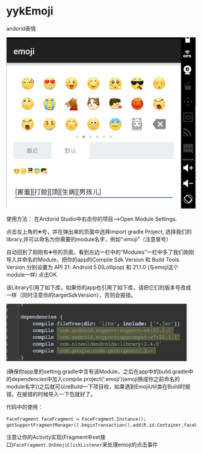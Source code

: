 # yykEmoji
andorid表情

<img src="./images/1.png">

使用方法：
在Andorid Studio中右击你的项目—>Open Module Settings.

点击左上角的➕号，并在弹出来的页面中选择import gradle Project, 选择我们的library,并可以命名为你需要的module名字，例如”:emoji”（注意冒号）

自动回到了刚刚有➕号的页面，看到左边一栏中的“Modules”一栏中多了我们刚刚导入并命名的Module，把你的app的Compile Sdk Version 和 Build Tools Version 分别设置为
API 21: Android 5.0(Lollipop) 和 21.1.0 (与emoji这个module一样) 点击OK.

该Library引用了如下库，如果你的app也引用了如下库，请把它们的版本号改成一样（同时注意你的targetSdkVersion），否则会报错。

<img src="./images/2.png">

(确保你app里的setting.gradle中含有该Module，之后在app中的build.gradle中的dependencies中加入compile project(‘:emoji’)(emoji换成你之前命名的module名字))之后就可以reBuild一下项目啦，如果遇到EmojiUtil类在Build时报错，在报错的时候导入一下包就好了。

代码中的使用：
```
FaceFragment faceFragment = FaceFragment.Instance();
getSupportFragmentManager().beginTransaction().add(R.id.Container,faceFragment).commit();
```
注意让你的Activity实现(Fragment中set接口)`FaceFragment.OnEmojiClickListener`来处理emoji的点击事件
